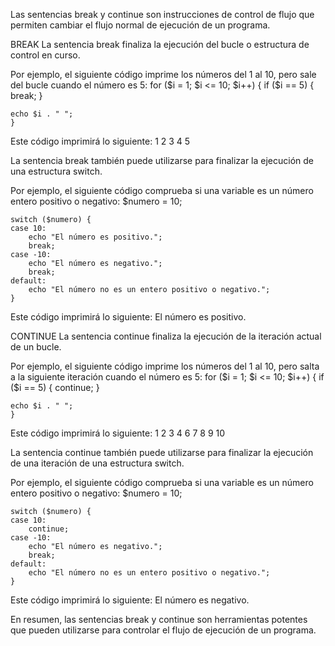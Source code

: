 Las sentencias break y continue son instrucciones de control de flujo que permiten cambiar el flujo normal de ejecución de un programa.

BREAK
La sentencia break finaliza la ejecución del bucle o estructura de control en curso. 

Por ejemplo, el siguiente código imprime los números del 1 al 10, pero sale del bucle cuando el número es 5:
    for ($i = 1; $i <= 10; $i++) {
    if ($i == 5) {
        break;
    }

    echo $i . " ";
    }
Este código imprimirá lo siguiente:
1 2 3 4 5

La sentencia break también puede utilizarse para finalizar la ejecución de una estructura switch. 

Por ejemplo, el siguiente código comprueba si una variable es un número entero positivo o negativo:
    $numero = 10;

    switch ($numero) {
    case 10:
        echo "El número es positivo.";
        break;
    case -10:
        echo "El número es negativo.";
        break;
    default:
        echo "El número no es un entero positivo o negativo.";
    }
Este código imprimirá lo siguiente:
El número es positivo.


CONTINUE
La sentencia continue finaliza la ejecución de la iteración actual de un bucle. 

Por ejemplo, el siguiente código imprime los números del 1 al 10, pero salta a la siguiente iteración cuando el número es 5:
    for ($i = 1; $i <= 10; $i++) {
    if ($i == 5) {
        continue;
    }

    echo $i . " ";
    }
Este código imprimirá lo siguiente:
1 2 3 4 6 7 8 9 10

La sentencia continue también puede utilizarse para finalizar la ejecución de una iteración de una estructura switch. 

Por ejemplo, el siguiente código comprueba si una variable es un número entero positivo o negativo:
    $numero = 10;

    switch ($numero) {
    case 10:
        continue;
    case -10:
        echo "El número es negativo.";
        break;
    default:
        echo "El número no es un entero positivo o negativo.";
    }
Este código imprimirá lo siguiente:
El número es negativo.


En resumen, las sentencias break y continue son herramientas potentes que pueden utilizarse para controlar el flujo de ejecución de un programa.
